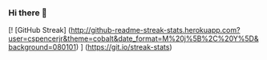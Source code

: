 ### Hi there 👋

<!--
**cspencerjr/cspencerjr** is a ✨ _special_ ✨ repository because its `README.md` (this file) appears on your GitHub profile.
-->

<!--
Here are some ideas to get you started:

- 🔭 I’m currently working on ...
- 🌱 I’m currently learning ...
- 👯 I’m looking to collaborate on ...
- 🤔 I’m looking for help with ...
- 💬 Ask me about ...
- 📫 How to reach me: ...
- 😄 Pronouns: ...
- ⚡ Fun fact: ...
-->

[!
  [GitHub Streak]
  (http://github-readme-streak-stats.herokuapp.com?user=cspencerjr&theme=cobalt&date_format=M%20j%5B%2C%20Y%5D&background=080101)
] (https://git.io/streak-stats)
